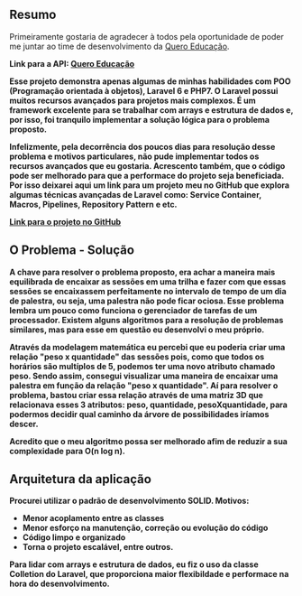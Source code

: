## Resumo
Primeiramente gostaria de agradecer à todos pela oportunidade de poder me juntar ao time de desenvolvimento da <a href="https://quero.education/">Quero Educação</a>.

<b>Link para a API: <b> <a href="#">Quero Educação</a>

Esse projeto demonstra apenas algumas de minhas habilidades com POO (Programação orientada à objetos), Laravel 6 e PHP7. O Laravel possui muitos recursos avançados para projetos mais complexos. É um framework excelente para se trabalhar com arrays e estrutura de dados e, por isso, foi tranquilo implementar a solução lógica para o problema proposto. 

Infelizmente, pela decorrência dos poucos dias para resolução desse problema e motivos particulares, não pude implementar todos os recursos avançados que eu gostaria. Acrescento também, que o código pode ser melhorado para que a performace do projeto seja beneficiada. Por isso deixarei aqui um link para um projeto meu no GitHub que explora algumas técnicas avançadas de Laravel como: Service Container, Macros, Pipelines, Repository Pattern e etc.

<a href="https://github.com/Pedr0visk/Laravel-Advanced-6">Link para o projeto no GitHub</a>


## O Problema - Solução

A chave para resolver o problema proposto, era achar a maneira mais equilibrada de encaixar as sessões em uma trilha e fazer com que essas sessões se encaixassem perfeitamente no intervalo de tempo de um dia de palestra, ou seja, uma palestra não pode ficar ociosa. Esse problema lembra um pouco como funciona o gerenciador de tarefas de um processador. Existem alguns algoritmos para a resolução de problemas similares, mas para esse em questão eu desenvolvi o meu próprio.

Através da modelagem matemática eu percebi que eu poderia criar uma relação "peso x quantidade" das sessões pois, como que todos os horários são multíplos de 5, podemos ter uma novo atributo chamado peso.
Sendo assim, consegui visualizar uma maneira de encaixar uma palestra em função da relação "peso x quantidade". Aí para resolver o problema, bastou criar essa relação através de uma matriz 3D que relacionava esses 3 atributos: peso, quantidade, pesoXquantidade, para podermos decidir qual caminho da árvore de possibilidades iríamos descer.

Acredito que o meu algoritmo possa ser melhorado afim de reduzir a sua complexidade para O(n log n).

## Arquitetura da aplicação
Procurei utilizar o padrão de desenvolvimento SOLID. 
Motivos:
- Menor acoplamento entre as classes
- Menor esforço na manutenção, correção ou evolução do código
- Código limpo e organizado
- Torna o projeto escalável, entre outros.

Para lidar com arrays e estrutura de dados, eu fiz o uso da classe Colletion do Laravel, que proporciona maior flexibildade e performace na hora do desenvolvimento.


